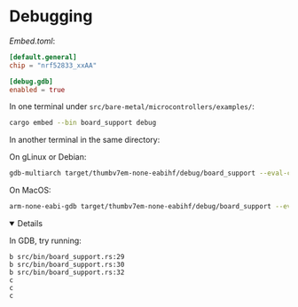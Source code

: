 # Debugging

_Embed.toml_:

<!-- mdbook-xgettext: skip -->

```toml
[default.general]
chip = "nrf52833_xxAA"

[debug.gdb]
enabled = true
```

In one terminal under `src/bare-metal/microcontrollers/examples/`:

<!-- mdbook-xgettext: skip -->

```sh
cargo embed --bin board_support debug
```

In another terminal in the same directory:

On gLinux or Debian:

<!-- mdbook-xgettext: skip -->

```sh
gdb-multiarch target/thumbv7em-none-eabihf/debug/board_support --eval-command="target remote :1337"
```

On MacOS:

<!-- mdbook-xgettext: skip -->

```sh
arm-none-eabi-gdb target/thumbv7em-none-eabihf/debug/board_support --eval-command="target remote :1337"
```

<details open="true">

In GDB, try running:

<!-- mdbook-xgettext: skip -->

```gdb
b src/bin/board_support.rs:29
b src/bin/board_support.rs:30
b src/bin/board_support.rs:32
c
c
c
```

</details>
